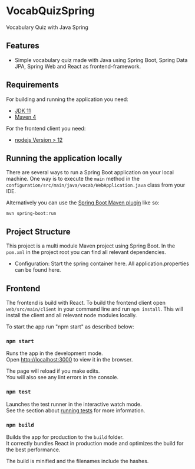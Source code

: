 # VocabQuizSpring
Vocabulary Quiz with Java Spring


## Features

- Simple vocabulary quiz made with Java using Spring Boot, Spring Data JPA, Spring Web and React as frontend-framework.

## Requirements
For building and running the application you need:
 - [JDK 11](https://www.oracle.com/de/java/technologies/javase-jdk11-downloads.html)
 - [Maven 4](https://maven.apache.org)

For the frontend client you need:  
 - [nodejs Version > 12](https://nodejs.org/en/download/)


## Running the application locally

There are several ways to run a Spring Boot application on your local machine. One way is to execute the `main` method in the `configuration/src/main/java/vocab/WebApplication.java` class from your IDE.

Alternatively you can use the [Spring Boot Maven plugin](https://docs.spring.io/spring-boot/docs/current/reference/html/build-tool-plugins-maven-plugin.html) like so:

```shell
mvn spring-boot:run
```

## Project Structure
This project is a multi module Maven project using Spring Boot.
In the `pom.xml` in the project root you can find all relevant dependencies.
- Configuration: Start the spring container here. All application.properties can be found here.


## Frontend
The frontend is build with React.
To build the frontend client open `web/src/main/client` in your command line and run `npm install`.
This will install the client and all relevant node modules locally.


To start the app run "npm start" as described below:
### `npm start`

Runs the app in the development mode.\
Open [http://localhost:3000](http://localhost:3000) to view it in the browser.

The page will reload if you make edits.\
You will also see any lint errors in the console.

### `npm test`

Launches the test runner in the interactive watch mode.\
See the section about [running tests](https://facebook.github.io/create-react-app/docs/running-tests) for more information.

### `npm build`

Builds the app for production to the `build` folder.\
It correctly bundles React in production mode and optimizes the build for the best performance.

The build is minified and the filenames include the hashes.

